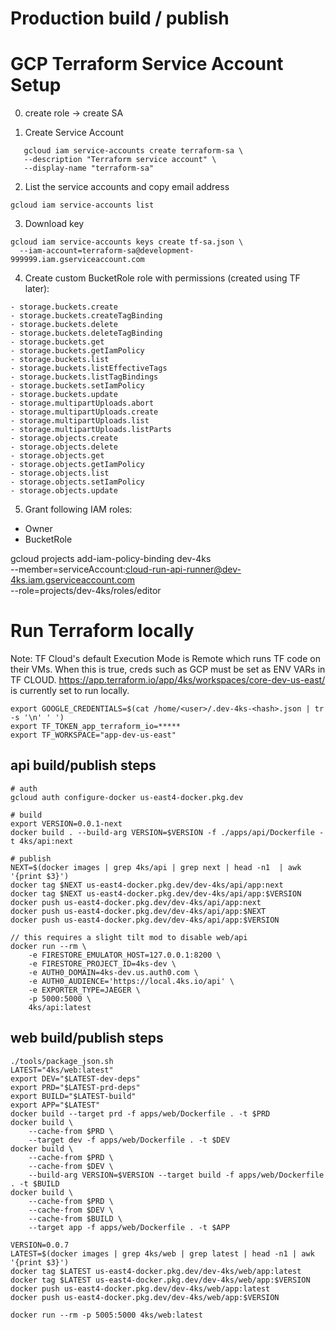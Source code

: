 # Production build / publish

# GCP Terraform Service Account Setup

0. create role -> create SA

1. Create Service Account

```
   gcloud iam service-accounts create terraform-sa \
   --description "Terraform service account" \
   --display-name "terraform-sa"
```

2. List the service accounts and copy email address

```
gcloud iam service-accounts list
```

3. Download key

```
gcloud iam service-accounts keys create tf-sa.json \
  --iam-account=terraform-sa@development-999999.iam.gserviceaccount.com
```

4. Create custom BucketRole role with permissions (created using TF later):

```
- storage.buckets.create
- storage.buckets.createTagBinding
- storage.buckets.delete
- storage.buckets.deleteTagBinding
- storage.buckets.get
- storage.buckets.getIamPolicy
- storage.buckets.list
- storage.buckets.listEffectiveTags
- storage.buckets.listTagBindings
- storage.buckets.setIamPolicy
- storage.buckets.update
- storage.multipartUploads.abort
- storage.multipartUploads.create
- storage.multipartUploads.list
- storage.multipartUploads.listParts
- storage.objects.create
- storage.objects.delete
- storage.objects.get
- storage.objects.getIamPolicy
- storage.objects.list
- storage.objects.setIamPolicy
- storage.objects.update
```

5. Grant following IAM roles:

- Owner
- BucketRole

gcloud projects add-iam-policy-binding dev-4ks \
 --member=serviceAccount:cloud-run-api-runner@dev-4ks.iam.gserviceaccount.com \
 --role=projects/dev-4ks/roles/editor

# Run Terraform locally

Note: TF Cloud's default Execution Mode is Remote which runs TF code on their VMs. When this
is true, creds such as GCP must be set as ENV VARs in TF CLOUD.
https://app.terraform.io/app/4ks/workspaces/core-dev-us-east/ is currently set to run
locally.

```
export GOOGLE_CREDENTIALS=$(cat /home/<user>/.dev-4ks-<hash>.json | tr -s '\n' ' ')
export TF_TOKEN_app_terraform_io=*****
export TF_WORKSPACE="app-dev-us-east"
```

## api build/publish steps

```
# auth
gcloud auth configure-docker us-east4-docker.pkg.dev

# build
export VERSION=0.0.1-next
docker build . --build-arg VERSION=$VERSION -f ./apps/api/Dockerfile -t 4ks/api:next

# publish
NEXT=$(docker images | grep 4ks/api | grep next | head -n1  | awk '{print $3}')
docker tag $NEXT us-east4-docker.pkg.dev/dev-4ks/api/app:next
docker tag $NEXT us-east4-docker.pkg.dev/dev-4ks/api/app:$VERSION
docker push us-east4-docker.pkg.dev/dev-4ks/api/app:next
docker push us-east4-docker.pkg.dev/dev-4ks/api/app:$NEXT
docker push us-east4-docker.pkg.dev/dev-4ks/api/app:$VERSION

// this requires a slight tilt mod to disable web/api
docker run --rm \
    -e FIRESTORE_EMULATOR_HOST=127.0.0.1:8200 \
    -e FIRESTORE_PROJECT_ID=4ks-dev \
    -e AUTH0_DOMAIN=4ks-dev.us.auth0.com \
    -e AUTH0_AUDIENCE='https://local.4ks.io/api' \
    -e EXPORTER_TYPE=JAEGER \
    -p 5000:5000 \
    4ks/api:latest
```

## web build/publish steps

```
./tools/package_json.sh
LATEST="4ks/web:latest"
export DEV="$LATEST-dev-deps"
export PRD="$LATEST-prd-deps"
export BUILD="$LATEST-build"
export APP="$LATEST"
docker build --target prd -f apps/web/Dockerfile . -t $PRD
docker build \
    --cache-from $PRD \
    --target dev -f apps/web/Dockerfile . -t $DEV
docker build \
    --cache-from $PRD \
    --cache-from $DEV \
    --build-arg VERSION=$VERSION --target build -f apps/web/Dockerfile . -t $BUILD
docker build \
    --cache-from $PRD \
    --cache-from $DEV \
    --cache-from $BUILD \
    --target app -f apps/web/Dockerfile . -t $APP

VERSION=0.0.7
LATEST=$(docker images | grep 4ks/web | grep latest | head -n1 | awk '{print $3}')
docker tag $LATEST us-east4-docker.pkg.dev/dev-4ks/web/app:latest
docker tag $LATEST us-east4-docker.pkg.dev/dev-4ks/web/app:$VERSION
docker push us-east4-docker.pkg.dev/dev-4ks/web/app:latest
docker push us-east4-docker.pkg.dev/dev-4ks/web/app:$VERSION

docker run --rm -p 5005:5000 4ks/web:latest
```

